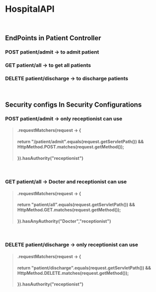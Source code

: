 # HospitalAPI

<br>

## EndPoints in Patient Controller

### POST patient/admit  -> to admit patient 
### GET patient/all -> to get all patients
### DELETE patient/discharge -> to discharge patients

<br>

## Security configs In Security Configurations

### POST patient/admit  -> only receptionist can use

 > #### .requestMatchers(request -> {
 > ####                   return "/patient/admit".equals(request.getServletPath()) && HttpMethod.POST.matches(request.getMethod());
 > ####               }).hasAuthority("receptionist")

<br>

### GET patient/all -> Docter and receptionist can use
> #### .requestMatchers(request -> {
> ####                    return "patient/all".equals(request.getServletPath()) && HttpMethod.GET.matches(request.getMethod());
> ####               }).hasAnyAuthority("Docter","receptionist")

<br>

### DELETE patient/discharge  -> only receptionist can use
> #### .requestMatchers(request -> {
> ####                    return "patient/discharge".equals(request.getServletPath()) && HttpMethod.DELETE.matches(request.getMethod());
> ####                }).hasAuthority("receptionist")

